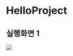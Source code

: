 # HelloProject

## 실행화면 1
<img src="https://github.com/k-hyeongi/HelloProject/blob/main/screenshots/2022-09-02_10-41-08.png?raw=true">
